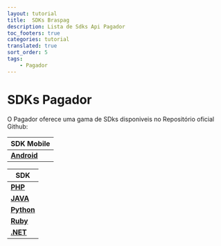 ```yaml
---
layout: tutorial
title:  SDKs Braspag
description: Lista de Sdks Api Pagador
toc_footers: true
categories: tutorial
translated: true
sort_order: 5
tags:
    - Pagador
---
```


# SDKs Pagador

O Pagador oferece uma gama de SDks disponiveis no Repositório oficial Github:

|SDK Mobile                                                        |
|------------------------------------------------------------------|
|[**Android**](ttps://github.com/Braspag/BraspagApiAndroidSdk)     |

|SDK                                                               |
|------------------------------------------------------------------|
|[**PHP**](https://github.com/Braspag/BraspagApiPhpSdk)            |
|[**JAVA**](https://github.com/Braspag/BraspagApiJavaSdk)          |
|[**Python**](https://github.com/DeveloperCielo/API-3.0-Python)    |
|[**Ruby**](https://github.com/Braspag/BraspagApiRubySdk)          |
|[**.NET**](https://github.com/Braspag/BraspagApiDotNetSdk)        |
